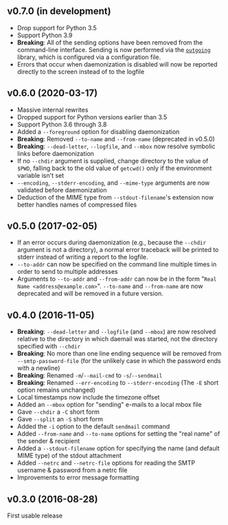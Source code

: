 v0.7.0 (in development)
-----------------------
- Drop support for Python 3.5
- Support Python 3.9
- **Breaking**: All of the sending options have been removed from the
  command-line interface.  Sending is now performed via the
  [`outgoing`](https://github.com/jwodder/outgoing) library, which is
  configured via a configuration file.
- Errors that occur when daemonization is disabled will now be reported
  directly to the screen instead of to the logfile

v0.6.0 (2020-03-17)
-------------------
- Massive internal rewrites
- Dropped support for Python versions earlier than 3.5
- Support Python 3.6 through 3.8
- Added a `--foreground` option for disabling daemonization
- **Breaking**: Removed `--to-name` and `--from-name` (deprecated in v0.5.0)
- **Breaking**: `--dead-letter`, `--logfile`, and `--mbox` now resolve symbolic
  links before daemonization
- If no `--chdir` argument is supplied, change directory to the value of
  `$PWD`, falling back to the old value of `getcwd()` only if the environment
  variable isn't set
- `--encoding`, `--stderr-encoding`, and `--mime-type` arguments are now
  validated before daemonization
- Deduction of the MIME type from `--stdout-filename`'s extension now better
  handles names of compressed files

v0.5.0 (2017-02-05)
-------------------
- If an error occurs during daemonization (e.g., because the `--chdir` argument
  is not a directory), a normal error traceback will be printed to stderr
  instead of writing a report to the logfile.
- `--to-addr` can now be specified on the command line multiple times in order
  to send to multiple addresses
- Arguments to `--to-addr` and `--from-addr` can now be in the form "`Real Name
  <address@example.com>`".  `--to-name` and `--from-name` are now deprecated
  and will be removed in a future version.

v0.4.0 (2016-11-05)
-------------------
- **Breaking**: `--dead-letter` and `--logfile` (and `--mbox`) are now resolved
  relative to the directory in which daemail was started, not the directory
  specified with `--chdir`
- **Breaking**: No more than one line ending sequence will be removed from
  `--smtp-password-file` (for the unlikely case in which the password ends with
  a newline)
- **Breaking**: Renamed `-m`/`--mail-cmd` to `-s`/`--sendmail`
- **Breaking**: Renamed `--err-encoding` to `--stderr-encoding` (The `-E` short
  option remains unchanged)
- Local timestamps now include the timezone offset
- Added an `--mbox` option for "sending" e-mails to a local mbox file
- Gave `--chdir` a `-C` short form
- Gave `--split` an `-S` short form
- Added the `-i` option to the default `sendmail` command
- Added `--from-name` and `--to-name` options for setting the "real name" of
  the sender & recipient
- Added a `--stdout-filename` option for specifying the name (and default MIME
  type) of the stdout attachment
- Added `--netrc` and `--netrc-file` options for reading the SMTP username &
  password from a netrc file
- Improvements to error message formatting

v0.3.0 (2016-08-28)
-------------------
First usable release
